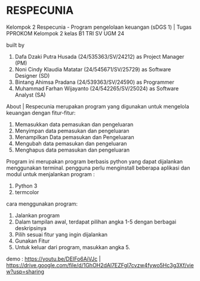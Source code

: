 # RESPECUNIA
Kelompok 2
Respecunia - Program pengelolaan keuangan (sDGS 1) | Tugas PPROKOM Kelompok 2 kelas B1 TRI SV UGM 24

built by
1. Dafa Dzaki Putra Husada (24/535363/SV/24212) as Project Manager (PM)
2. Noni Cindy Klaudia Matatar (24/545671/SV/25729) as Software Designer (SD) 
3. Bintang Ahimsa Pradana (24/539363/SV/24590) as Programmer
4. Muhammad Farhan Wijayanto (24/542265/SV/25024) as Software Analyst (SA)

About |
Respecunia merupakan program yang digunakan untuk mengelola keuangan dengan fitur-fitur:
1. Memasukkan data pemasukan dan pengeluaran
2. Menyimpan data pemasukan dan pengeluaran
3. Menampilkan Data pemasukan dan Pengeluaran
4. Mengubah data pemasukan dan pengeluaran
5. Menghapus data pemasukan dan pengeluaran

Program ini merupakan program berbasis python yang dapat dijalankan menggunakan terminal.
pengguna perlu menginstall beberapa aplikasi dan modul untuk menjalankan program :
1. Python 3
2. termcolor

cara menggunakan program:
1. Jalankan program
2. Dalam tampilan awal, terdapat pilihan angka 1-5 dengan berbagai deskripsinya
3. Pilih sesuai fitur yang ingin dijalankan
4. Gunakan Fitur
5. Untuk keluar dari program, masukkan angka 5.

demo : https://youtu.be/DEIFo6AiVJc | https://drive.google.com/file/d/1GhOH2dAl7EZFgI7cvzw4fywo5Hc3g3Xf/view?usp=sharing





